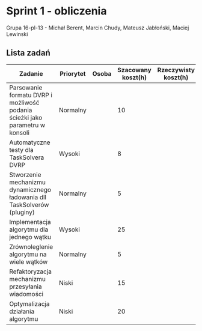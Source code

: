 # Sprint 1 - obliczenia
Grupa 16-pl-13 - Michał Berent, Marcin Chudy, Mateusz Jabłoński, Maciej Lewinski

## Lista zadań

| Zadanie                                                                      | Priorytet | Osoba | Szacowany  koszt(h) | Rzeczywisty  koszt(h) |
|------------------------------------------------------------------------------|-----------|-------|---------------------|-----------------------|
| Parsowanie formatu DVRP i możliwość podania ścieżki jako parametru w konsoli | Normalny  |       | 10                  |                       |
| Automatyczne testy dla TaskSolvera DVRP                                      | Wysoki    |       | 8                   |                       |
| Stworzenie mechanizmu dynamicznego ładowania dll TaskSolverów (pluginy)      | Normalny  |       | 5                   |                       |
| Implementacja algorytmu dla jednego wątku                                    | Wysoki    |       | 25                  |                       |
| Zrównoleglenie algorytmu na wiele wątków                                     | Normalny  |       | 5                   |                       |
| Refaktoryzacja mechanizmu przesyłania wiadomości                             | Niski     |       | 15                  |                       |
| Optymalizacja działania algorytmu                                            | Niski     |       | 20                  |                       |